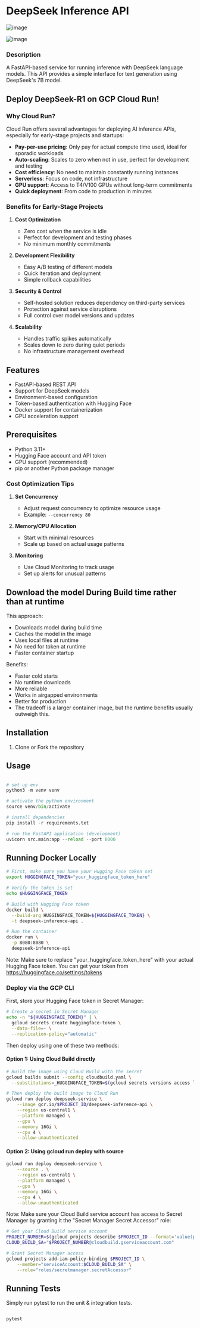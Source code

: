 # DeepSeek Inference API

![image](https://github.com/user-attachments/assets/19a41369-2346-4bc1-9b2f-bfec5e7fdc36)

![image](https://github.com/user-attachments/assets/1d7f899e-e19e-43f5-8157-ea7c6c80dd41)

### Description

A FastAPI-based service for running inference with DeepSeek language models. This API provides a simple interface for text generation using DeepSeek's 7B model.

## Deploy DeepSeek-R1 on GCP Cloud Run!

### Why Cloud Run?

Cloud Run offers several advantages for deploying AI inference APIs, especially for early-stage projects and startups:

- **Pay-per-use pricing**: Only pay for actual compute time used, ideal for sporadic workloads
- **Auto-scaling**: Scales to zero when not in use, perfect for development and testing
- **Cost efficiency**: No need to maintain constantly running instances
- **Serverless**: Focus on code, not infrastructure
- **GPU support**: Access to T4/V100 GPUs without long-term commitments
- **Quick deployment**: From code to production in minutes

### Benefits for Early-Stage Projects

1. **Cost Optimization**

   - Zero cost when the service is idle
   - Perfect for development and testing phases
   - No minimum monthly commitments

2. **Development Flexibility**

   - Easy A/B testing of different models
   - Quick iteration and deployment
   - Simple rollback capabilities

3. **Security & Control**

   - Self-hosted solution reduces dependency on third-party services
   - Protection against service disruptions
   - Full control over model versions and updates

4. **Scalability**
   - Handles traffic spikes automatically
   - Scales down to zero during quiet periods
   - No infrastructure management overhead

## Features

- FastAPI-based REST API
- Support for DeepSeek models
- Environment-based configuration
- Token-based authentication with Hugging Face
- Docker support for containerization
- GPU acceleration support

## Prerequisites

- Python 3.11+
- Hugging Face account and API token
- GPU support (recommended)
- pip or another Python package manager

### Cost Optimization Tips

1. **Set Concurrency**

   - Adjust request concurrency to optimize resource usage
   - Example: `--concurrency 80`

2. **Memory/CPU Allocation**

   - Start with minimal resources
   - Scale up based on actual usage patterns

3. **Monitoring**
   - Use Cloud Monitoring to track usage
   - Set up alerts for unusual patterns

## Download the model During Build time rather than at runtime

This approach:

- Downloads model during build time
- Caches the model in the image
- Uses local files at runtime
- No need for token at runtime
- Faster container startup

Benefits:

- Faster cold starts
- No runtime downloads
- More reliable
- Works in airgapped environments
- Better for production
- The tradeoff is a larger container image, but the runtime benefits usually outweigh this.

## Installation

1. Clone or Fork the repository

## Usage

```python

# set up env
python3 -m venv venv

# activate the python environment
source venv/bin/activate

# install dependencies
pip install -r requirements.txt

# run the FastAPI application (development)
uvicorn src.main:app --reload --port 8000

```

## Running Docker Locally

```bash
# First, make sure you have your Hugging Face token set
export HUGGINGFACE_TOKEN="your_huggingface_token_here"

# Verify the token is set
echo $HUGGINGFACE_TOKEN

# Build with Hugging Face token
docker build \
  --build-arg HUGGINGFACE_TOKEN=${HUGGINGFACE_TOKEN} \
  -t deepseek-inference-api .

# Run the container
docker run \
  -p 8080:8080 \
  deepseek-inference-api
```

Note: Make sure to replace "your_huggingface_token_here" with your actual Hugging Face token. You can get your token from https://huggingface.co/settings/tokens

### Deploy via the GCP CLI

First, store your Hugging Face token in Secret Manager:

```bash
# Create a secret in Secret Manager
echo -n "${HUGGINGFACE_TOKEN}" | \
  gcloud secrets create huggingface-token \
  --data-file=- \
  --replication-policy="automatic"
```

Then deploy using one of these two methods:

#### Option 1: Using Cloud Build directly

```bash
# Build the image using Cloud Build with the secret
gcloud builds submit --config cloudbuild.yaml \
  --substitutions=_HUGGINGFACE_TOKEN=$(gcloud secrets versions access latest --secret="huggingface-token")

# Then deploy the built image to Cloud Run
gcloud run deploy deepseek-service \
    --image gcr.io/$PROJECT_ID/deepseek-inference-api \
    --region us-central1 \
    --platform managed \
    --gpu \
    --memory 16Gi \
    --cpu 4 \
    --allow-unauthenticated
```

#### Option 2: Using gcloud run deploy with source

```bash
gcloud run deploy deepseek-service \
    --source . \
    --region us-central1 \
    --platform managed \
    --gpu \
    --memory 16Gi \
    --cpu 4 \
    --allow-unauthenticated
```

Note: Make sure your Cloud Build service account has access to Secret Manager by granting it the "Secret Manager Secret Accessor" role:

```bash
# Get your Cloud Build service account
PROJECT_NUMBER=$(gcloud projects describe $PROJECT_ID --format='value(projectNumber)')
CLOUD_BUILD_SA="$PROJECT_NUMBER@cloudbuild.gserviceaccount.com"

# Grant Secret Manager access
gcloud projects add-iam-policy-binding $PROJECT_ID \
    --member="serviceAccount:$CLOUD_BUILD_SA" \
    --role="roles/secretmanager.secretAccessor"
```

## Running Tests

Simply run pytest to run the unit & integration tests.

```bash

pytest

```
